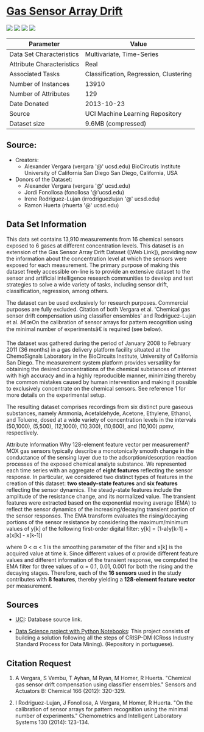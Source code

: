 # [Gas Sensor Array Drift](https://archive.ics.uci.edu/ml/datasets/Gas+Sensor+Array+Drift+Dataset+at+Different+Concentrations)  


![](https://img.shields.io/badge/sector-chemical-red.svg)
![](https://img.shields.io/badge/labeled-yes-blue.svg)
![](https://img.shields.io/badge/time--series-yes-blue.svg)
![](<https://img.shields.io/badge/simulation-yes-blue.svg>)       

Parameter | Value
---- | ----
Data Set Characteristics | Multivariate, Time-Series
Attribute Characteristics	| Real
Associated Tasks	| Classification, Regression, Clustering
Number of Instances	| 13910
Number of Attributes	| 129
Date Donated | 2013-10-23
Source | UCI Machine Learning Repository
Dataset size | 9.6MB (compressed)


## Source:

- Creators: 
     - Alexander Vergara (vergara '@' ucsd.edu)
BioCircutis Institute
University of California San Diego
San Diego, California, USA
- Donors of the Dataset:
    - Alexander Vergara (vergara '@' ucsd.edu)
    - Jordi Fonollosa (fonollosa '@'ucsd.edu)
    - Irene Rodriguez-Lujan (irrodriguezlujan '@' ucsd.edu)
    - Ramon Huerta (rhuerta '@' ucsd.edu)

## Data Set Information    

This data set contains 13,910 measurements from 16 chemical sensors exposed to 6 gases at different concentration levels. This dataset is an extension of the Gas Sensor Array Drift Dataset ([Web Link]), providing now the information about the concentration level at which the sensors were exposed for each measurement. The primary purpose of making this dataset freely accessible on-line is to provide an extensive dataset to the sensor and artificial intelligence research communities to develop and test strategies to solve a wide variety of tasks, including sensor drift, classification, regression, among others.

The dataset can be used exclusively for research purposes. Commercial purposes are fully excluded. Citation of both Vergara et al. 'Chemical gas sensor drift compensation using classifier ensembles' and Rodriguez-Lujan et al. â€œOn the calibration of sensor arrays for pattern recognition using the minimal number of experimentsâ€ is required (see below).

The dataset was gathered during the period of January 2008 to February 2011 (36 months) in a gas delivery platform facility situated at the ChemoSignals Laboratory in the BioCircuits Institute, University of California San Diego. The measurement system platform provides versatility for obtaining the desired concentrations of the chemical substances of interest with high accuracy and in a highly reproducible manner, minimizing thereby the common mistakes caused by human intervention and making it possible to exclusively concentrate on the chemical sensors. See reference 1 for more details on the experimental setup.

The resulting dataset comprises recordings from six distinct pure gaseous substances, namely Ammonia, Acetaldehyde, Acetone, Ethylene, Ethanol, and Toluene, dosed at a wide variety of concentration levels in the intervals (50,1000), (5,500), (12,1000), (10,300), (10,600), and (10,100) ppmv, respectively.

Attribute Information 
Why 128-element feature vector per measurement? MOX gas sensors typically describe a monotonically smooth change in the conductance of the sensing layer due to the adsorption/desorption reaction processes of the exposed chemical analyte substance. We represented each time series with an aggregate of __eight features__ reflecting the sensor response. In particular, we considered two distinct types of features in the creation of this dataset: __two steady-state features__ and __six features__ reflecting the sensor dynamics. The steady-state features include the amplitude of the resistance change, and its normalized value. The transient features were extracted based on the exponential moving average (EMA) to reflect the sensor dynamics of the increasing/decaying transient portion of the sensor responses. The EMA transform evaluates the rising/decaying portions of the sensor resistance by considering the maximum/minimum values of y[k] of the following first-order digital filter:  y[k] = (1-a)y[k-1] + a(x[k] - x[k-1])     

where 0 < α < 1 is the smoothing parameter of the filter and x[k] is the acquired value at time k. Since different values of α provide different feature values and different information of the transient response, we computed the EMA filter for three values of α = 0.1, 0.01, 0.001 for both the rising and the decaying stages. Therefore, each of the __16 sensors__ used in the study contributes with __8 features__, thereby yielding a __128-element feature vector__ per measurement.     

   
## Sources   
- [UCI](https://archive.ics.uci.edu/ml/datasets/Gas+Sensor+Array+Drift+Dataset+at+Different+Concentrations): Database source link.

- [Data Science project with Python Notebooks](https://github.com/miltongneto/Gas-Sensor-Array-Drift): This project consists of building a solution following all the steps of CRISP-DM (CRoss Industry Standard Process for Data Mining). (Repository in portuguese).

## Citation Request
1. A Vergara, S Vembu, T Ayhan, M Ryan, M Homer, R Huerta. "Chemical gas sensor drift compensation using classifier ensembles." Sensors and Actuators B: Chemical 166 (2012): 320-329.

2. I Rodriguez-Lujan, J Fonollosa, A Vergara, M Homer, R Huerta. "On the calibration of sensor arrays for pattern recognition using the minimal number of experiments." Chemometrics and Intelligent Laboratory Systems 130 (2014): 123-134.
